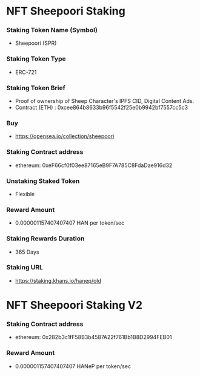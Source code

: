 # NFT Sheepoori Staking

### Staking Token Name (Symbol)
- Sheepoori (SPR)

### Staking Token Type
- ERC-721

### Staking Token Brief
- Proof of ownership of Sheep Character's IPFS CID, Digital Content Ads.
- Contract (ETH) : 0xcee864b8633b96f5542f25e0b9942bf7557cc5c3

### Buy
- https://opensea.io/collection/sheepoori

### Staking Contract address
- ethereum: 0xeF66cf0f03ee87165eB9F7A785C8FdaDae916d32

### Unstaking Staked Token
- Flexible

### Reward Amount
- 0.000001157407407407 HAN per token/sec

### Staking Rewards Duration
- 365 Days

### Staking URL
- https://staking.khans.io/hanep/old

# NFT Sheepoori Staking V2

### Staking Contract address
- ethereum: 0x282b3c1fF58B3b4587A22f761Bb1B8D2994FEB01

### Reward Amount
- 0.000001157407407407 HANeP per token/sec
